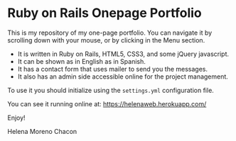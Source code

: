 # Ruby on Rails Onepage Portfolio

This is my repository of my one-page portfolio. You can navigate it by scrolling down with your mouse, or by clicking in the Menu section.

- It is written in Ruby on Rails, HTML5, CSS3, and some jQuery javascript. 
- It can be shown as in English as in Spanish.
- It has a contact form that uses mailer to send you the messages.
- It also has an admin side accessible online for the project management.

To use it you should initialize using the `settings.yml` configuration file.


You can see it running online at: https://helenaweb.herokuapp.com/

Enjoy!

Helena Moreno Chacon
